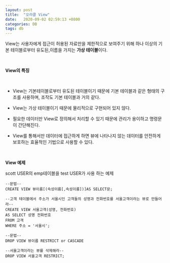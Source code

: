 ```yaml
---
layout: post
title:  "오라클 View"
date:   2020-09-02 02:59:13 +0800
categories: DB
tags: db
---
```

<p>
View는 사용자에게 접근이 허용된 자료만을 제한적으로 보여주기 위해 하나 이상의 기본 테이블로부터 유도된,이름을 가지는 <strong>가상 테이블</strong>이다.<br>
</p>
<br>
<p><strong>View의 특징</strong></p>
<br>
<ul>
<li>
<p>View는 기본테이블로부터 유도된 테이블이기 때문에 기본 테이블과 같은 형태의 구조를 사용하며, 조작도 기본 테이블과 거의 같다.</p>
</li>
<li>
<p>View는 가상 테이블이기 때문에 물리적으로 구현되어 있지 않다.</p>
</li>
<li>
<p>필요한 데이터만 View로 정의해서 처리할 수 있기 때문에 관리가 용이하고 명령문이 간단해진다.</p>
</li>
<li>
<p>View를 통해서만 데이터에 접근하게 하면 뷰에 나타나지 않는 데이터를 안전하게 보호하는 효율적인 기법으로 사용할 수 있다.</p>
</li>
</ul>
<br>
<p><strong>View 예제</strong></p>
<p>scott USER의 emp테이블을 test USER가 사용 하는 예제</p>

```
--문법--
CREATE VIEW 뷰이름[(속성이름[,속성이름])]AS SELECT문;

--고객 테이블에서 주소가 서울시인 고객들의 성명과 전화번호를 서울고객이라는 뷰로 만들어라--
CREATE VIEW 서울고객(성명, 전화번호)
AS SELECT 성명 전화번호
FROM 고객
WHERE 주소 = '서울시'; 

--문법--
DROP VIEW 뷰이름 RESTRICT or CASCADE

--서울고객이라는 뷰를 삭제해라--
DROP VIEW 서울고객 RESTRICT;
```
